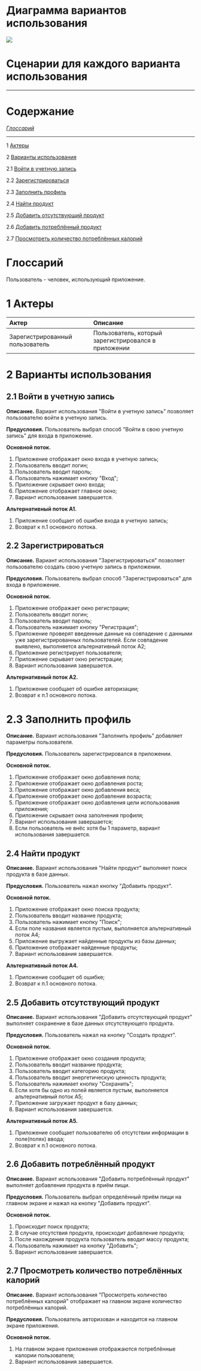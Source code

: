 # Диаграмма вариантов использования

![](https://github.com/policenomercy/lab2/blob/master/Diagrams/UseCase/20.jpg)

# Сценарии для каждого варианта использования
---

# Содержание
[*Глоссарий*](#glossary)
________________________
1 [Актеры](#actors)

2 [Варианты использования](#use_case)

2.1 [Войти в учетную запись](#log_in) 

2.2 [Зарегистрироваться](#register)

2.3 [Заполнить профиль](#params)

2.4 [Найти продукт](#find_product)

2.5 [Добавить отсутствующий продукт](#create_product)

2.6 [Добавить потреблённый продукт](#enter_product) 

2.7 [Просмотреть количество потреблённых калорий](#view)

<a name="glossary"/>

# Глоссарий

Пользователь - человек, использующий приложение.

<a name="actors"/>

# 1 Актеры

| Актер | Описание |
|:--|:--|
| Зарегистрированный пользователь | Пользователь, который зарегистрировался в приложении |

<a name="use_case"/>

# 2 Варианты использования

<a name="log_in"/>

## 2.1 Войти в учетную запись

**Описание.** Вариант использования "Войти в учетную запись" позволяет пользователю войти в учетную запись.  

**Предусловия.** Пользователь выбрал способ "Войти в свою учетную запись" для входа в приложение.  

**Основной поток.**
1. Приложение отображает окно входа в учетную запись;
2. Пользователь вводит логин;
3. Пользователь вводит пароль;
4. Пользователь нажимает кнопку "Вход";
5. Приложение скрывает окно входа;
6. Приложение отображает главное окно;
7. Вариант использования завершается.

**Альтернативный поток А1.**
1. Приложение сообщает об ошибке входа в учетную запись;
2. Возврат к п.1 основного потока.

<a name="register"/>

## 2.2 Зарегистрироваться

**Описание.** Вариант использования "Зарегистрироваться" позволяет пользователю создать свою учетную запись в приложении.  

**Предусловия.** Пользователь выбрал способ "Зарегистрироваться" для входа в приложение.  

**Основной поток.**
1. Приложение отображает окно регистрации;
2. Пользователь вводит логин;
3. Пользователь вводит пароль;
4. Пользователь нажимает кнопку "Регистрация";
5. Приложение проверят введенные данные на совпадение с данными уже зарегистрированных пользователей. Если совпадение выявлено, выполняется альтернативный поток А2;
6. Приложение регистрирует пользователя;
7. Приложение скрывает окно регистрации;
8. Вариант использования завершается.

**Альтернативный поток А2.**
1. Приложение сообщает об ошибке авторизации;
2. Возврат к п.1 основного потока.

<a name="params"/>

# 2.3 Заполнить профиль

**Описание.** Вариант использования "Заполнить профиль" добавляет параметры пользователя.  

**Предусловия.** Пользователь зарегистрировался в приложении.  

**Основной поток.**
1. Приложение отображает окно добавления пола;
2. Приложение отображает окно добавления роста;
3. Приложение отображает окно добавления веса;
4. Приложение отображает окно добавления возраста;
5. Приложение отображает окно добавления цели использования приложения;
6. Приложение скрывает окна заполнения профиля;
7. Вариант использования завершается;
8. Если пользователь не внёс хотя бы 1 параметр, вариант использования завершается.

<a name="find_product"/>

## 2.4 Найти продукт

**Описание.** Вариант использования "Найти продукт" выполняет поиск продукта в базе данных.  

**Предусловия.** Пользователь нажал кнопку "Добавить продукт".  

**Основной поток.**
1. Приложение отображает окно поиска продукта;
2. Пользователь вводит название продукта;
6. Пользователь нажимает кнопку "Поиск";
7. Если поле названия является пустым, выполняется альтернативный поток А4;
3. Приложение выгружает найденные продукты из базы данных;
4. Приложение отображает найденные продукты;
5. Вариант использования завершается.

**Альтернативный поток А4.**
1. Приложение сообщает об ошибке;
2. Возврат к п.1 основного потока.

<a name="create_product"/>

## 2.5 Добавить отсутствующий продукт

**Описание.** Вариант использования "Добавить отсутствующий продукт" выполняет сохранение в базе данных отсутствующего продукта.  

**Предусловия.** Пользователь нажал на кнопку "Создать продукт".

**Основной поток.**
1. Приложение отображает окно создания продукта;
2. Пользователь вводит название продукта;
3. Пользователь вводит категорию продукта;
4. Пользователь вводит энергетическую ценность продукта;
5. Пользователь нажимает кнопку "Сохранить";
6. Если хотя бы одно из полей является пустым, выполняется альтернативный поток А5;
7. Приложение загружает продукт в базу данных;
8. Вариант использования завершается.

**Альтернативный поток А5.**
1. Приложение сообщает пользователю об отсутствии информации в поле(полях) ввода;
2. Возврат к п.1 основного потока.

<a name="enter_product"/>

## 2.6 Добавить потреблённый продукт

**Описание.** Вариант использования "Добавить потреблённый продукт" выполняет добавления продукта в приём пищи.  

**Предусловия.** Пользователь выбрал определённый приём пищи на главном экране и нажал на кнопку "Добавить продукт".  

**Основной поток.**
1. Происходит поиск продукта;
2. В случае отсутствия продукта, происходит добавление продукта;
3. После нахождения продукта пользователь вводит массу продукта;
4. Пользователь нажимает на кнопку "Добавить";
5. Вариант использования завершается.

<a name="view"/>

## 2.7 Просмотреть количество потреблённых калорий

**Описание.** Вариант использования "Просмотреть количество потреблённых калорий" отображает на главном экране количество потреблённых калорий.  

**Предусловия.** Пользователь авторизован и находится на главном экране приложения.  

**Основной поток.**
1. На главном экране приложения отображаются потреблённые калории пользователя;
2. Вариант использования завершается.



